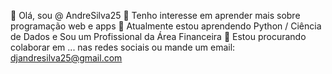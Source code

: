 👋 Olá, sou @ AndreSilva25
👀 Tenho interesse em aprender mais sobre programação web e apps
🌱 Atualmente estou aprendendo Python / Ciência de Dados e Sou um Profissional da Área Financeira
💞️ Estou procurando colaborar em ... 
nas redes sociais ou mande um email: djandresilva25@gmail.com

<!---
AndreSilva25/AndreSilva25 is a ✨ special ✨ repository because its `README.md` (this file) appears on your GitHub profile.
You can click the Preview link to take a look at your changes.
--->
